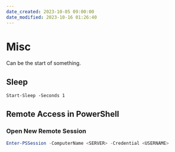 ```yaml
---
date_created: 2023-10-05 09:00:00
date_modified: 2023-10-16 01:26:40
---
```

# Misc

Can be the start of something.

## Sleep

```PowerShel
Start-Sleep -Seconds 1
```

## Remote Access in PowerShell

### Open New Remote Session

```powershell
Enter-PSSession -ComputerName <SERVER> -Credential <USERNAME>
```
